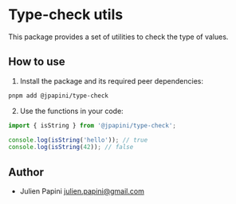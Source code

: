 # Type-check utils

This package provides a set of utilities to check the type of values.

## How to use

1. Install the package and its required peer dependencies:

```bash
pnpm add @jpapini/type-check
```

2. Use the functions in your code:

```typescript
import { isString } from '@jpapini/type-check';

console.log(isString('hello')); // true
console.log(isString(42)); // false
```

## Author

- Julien Papini <julien.papini@gmail.com>
